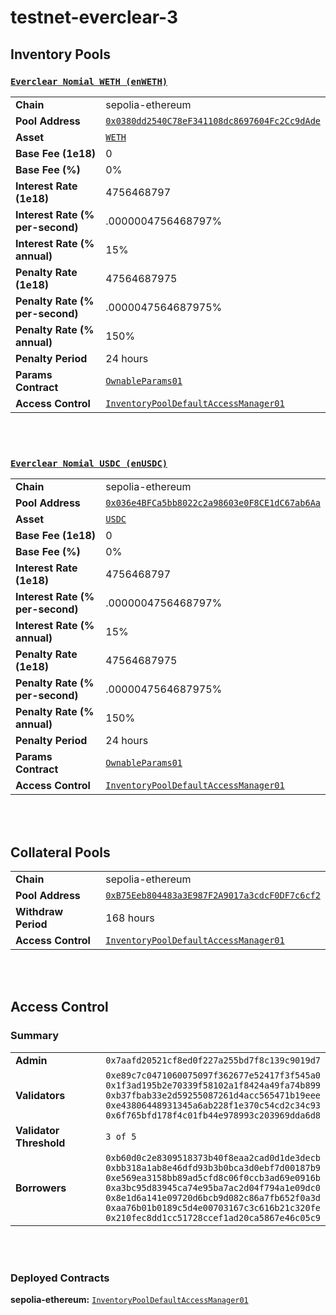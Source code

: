 # testnet-everclear-3

## Inventory Pools

### [`Everclear Nomial WETH (enWETH)`](https://sepolia.etherscan.io/token/0x0380dd2540C78eF341108dc8697604Fc2Cc9dAde)
|   |   |
|---|---|
| **Chain**               | sepolia-ethereum                                      |
| **Pool Address**        | [`0x0380dd2540C78eF341108dc8697604Fc2Cc9dAde`](https://sepolia.etherscan.io/address/0x0380dd2540C78eF341108dc8697604Fc2Cc9dAde)  |
| **Asset**               | [`WETH`](https://sepolia.etherscan.io/token/0xfff9976782d46cc05630d1f6ebab18b2324d6b14)   |
| **Base Fee (1e18)**      | 0                                |
| **Base Fee (%)**         | 0%                           |
| **Interest Rate (1e18)**| 4756468797                              |
| **Interest Rate (% per-second)** | .0000004756468797%               |
| **Interest Rate (% annual)**     | 15%                |
| **Penalty Rate (1e18)**  | 47564687975                              |
| **Penalty Rate (% per-second)** | .0000047564687975%             |
| **Penalty Rate (% annual)**     | 150%              |
| **Penalty Period**       | 24 hours                     |
| **Params Contract**      | [`OwnableParams01`](https://sepolia.etherscan.io/address/0x0B9b4CDcFf4eA1b9D0eFe968A7cE1a72Eb4Ebe0F) |
| **Access Control**       | [`InventoryPoolDefaultAccessManager01`](https://sepolia.etherscan.io/address/0xEa48F9F2BC8E51b14E02660c8C22E5A5a024d7A0) |

<br><br>

### [`Everclear Nomial USDC (enUSDC)`](https://sepolia.etherscan.io/token/0x036e4BFCa5bb8022c2a98603e0F8CE1dC67ab6Aa)
|   |   |
|---|---|
| **Chain**               | sepolia-ethereum                                      |
| **Pool Address**        | [`0x036e4BFCa5bb8022c2a98603e0F8CE1dC67ab6Aa`](https://sepolia.etherscan.io/address/0x036e4BFCa5bb8022c2a98603e0F8CE1dC67ab6Aa)  |
| **Asset**               | [`USDC`](https://sepolia.etherscan.io/token/0x1c7d4b196cb0c7b01d743fbc6116a902379c7238)   |
| **Base Fee (1e18)**      | 0                                |
| **Base Fee (%)**         | 0%                           |
| **Interest Rate (1e18)**| 4756468797                              |
| **Interest Rate (% per-second)** | .0000004756468797%               |
| **Interest Rate (% annual)**     | 15%                |
| **Penalty Rate (1e18)**  | 47564687975                              |
| **Penalty Rate (% per-second)** | .0000047564687975%             |
| **Penalty Rate (% annual)**     | 150%              |
| **Penalty Period**       | 24 hours                     |
| **Params Contract**      | [`OwnableParams01`](https://sepolia.etherscan.io/address/0xb6cD87EdF37544d8Ec029A50FCc3dA0764Fe1cDa) |
| **Access Control**       | [`InventoryPoolDefaultAccessManager01`](https://sepolia.etherscan.io/address/0xEa48F9F2BC8E51b14E02660c8C22E5A5a024d7A0) |

<br><br>

## Collateral Pools

|   |   |
|---|---|
| **Chain**             | sepolia-ethereum                                    |
| **Pool Address**      | [`0xB75Eeb804483a3E987F2A9017a3cdcF0DF7c6cf2`](https://sepolia.etherscan.io/address/0xB75Eeb804483a3E987F2A9017a3cdcF0DF7c6cf2)|
| **Withdraw Period**   | 168 hours                   |
| **Access Control**    | [`InventoryPoolDefaultAccessManager01`](https://sepolia.etherscan.io/address/0xEa48F9F2BC8E51b14E02660c8C22E5A5a024d7A0) |

<br><br>

## Access Control

### Summary
|   |   |
|---|---|
| **Admin**               | `0x7aafd20521cf8ed0f227a255bd7f8c139c9019d7`           |
| **Validators**          | `0xe89c7c0471060075097f362677e52417f3f545a0`<br>`0x1f3ad195b2e70339f58102a1f8424a49fa74b899`<br>`0xb37fbab33e2d59255087261d4acc565471b19eee`<br>`0xe43806448931345a6ab228f1e370c54cd2c34c93`<br>`0x6f765bfd178f4c01fb44e978993c203969dda6d8`      |
| **Validator Threshold** | `3 of 5`       |
| **Borrowers**           | `0xb60d0c2e8309518373b40f8eaa2cad0d1de3decb`<br>`0xbb318a1ab8e46dfd93b3b0bca3d0ebf7d00187b9`<br>`0xe569ea3158bb89ad5cfd8c06f0ccb3ad69e0916b`<br>`0xa3bc95d83945ca74e95ba7ac2d04f794a1e09dc0`<br>`0x8e1d6a141e09720d6bcb9d082c86a7fb652f0a3d`<br>`0xaa76b01b0189c5d4e00703167c3c616b21c320fe`<br>`0x210fec8dd1cc51728ccef1ad20ca5867e46c05c9`       |

<br><br>

### Deployed Contracts

**sepolia-ethereum:** [`InventoryPoolDefaultAccessManager01`](https://sepolia.etherscan.io/address/0xEa48F9F2BC8E51b14E02660c8C22E5A5a024d7A0)

